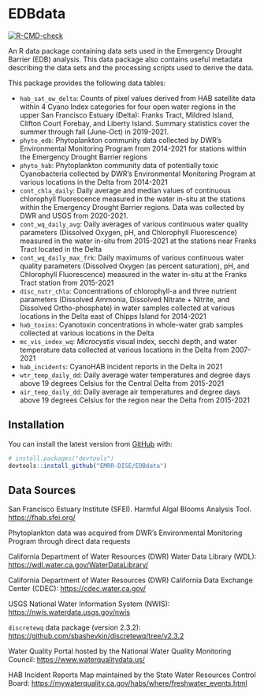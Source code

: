 
<!-- README.md is generated from README.Rmd. Please edit that file -->

# EDBdata

<!-- badges: start -->

[![R-CMD-check](https://github.com/mountaindboz/EDBdata/workflows/R-CMD-check/badge.svg)](https://github.com/mountaindboz/EDBdata/actions)
<!-- badges: end -->

An R data package containing data sets used in the Emergency Drought
Barrier (EDB) analysis. This data package also contains useful metadata
describing the data sets and the processing scripts used to derive the
data.

This package provides the following data tables:

- `hab_sat_ow_delta`: Counts of pixel values derived from HAB satellite
  data within 4 Cyano Index categories for four open water regions in
  the upper San Francisco Estuary (Delta): Franks Tract, Mildred Island,
  Clifton Court Forebay, and Liberty Island. Summary statistics cover
  the summer through fall (June-Oct) in 2019-2021.
- `phyto_edb`: Phytoplankton community data collected by DWR’s
  Environmental Monitoring Program from 2014-2021 for stations within
  the Emergency Drought Barrier regions
- `phyto_hab`: Phytoplankton community data of potentially toxic
  Cyanobacteria collected by DWR’s Environmental Monitoring Program at
  various locations in the Delta from 2014-2021
- `cont_chla_daily`: Daily average and median values of continuous
  chlorophyll fluorescence measured in the water in-situ at the stations
  within the Emergency Drought Barrier regions. Data was collected by
  DWR and USGS from 2020-2021.
- `cont_wq_daily_avg`: Daily averages of various continuous water
  quality parameters (Dissolved Oxygen, pH, and Chlorophyll
  Fluorescence) measured in the water in-situ from 2015-2021 at the
  stations near Franks Tract located in the Delta
- `cont_wq_daily_max_frk`: Daily maximums of various continuous water
  quality parameters (Dissolved Oxygen (as percent saturation), pH, and
  Chlorophyll Fluorescence) measured in the water in-situ at the Franks
  Tract station from 2015-2021
- `disc_nutr_chla`: Concentrations of chlorophyll-a and three nutrient
  parameters (Dissolved Ammonia, Dissolved Nitrate + Nitrite, and
  Dissolved Ortho-phosphate) in water samples collected at various
  locations in the Delta east of Chipps Island for 2014-2021
- `hab_toxins`: Cyanotoxin concentrations in whole-water grab samples
  collected at various locations in the Delta
- `mc_vis_index_wq`: *Microcystis* visual index, secchi depth, and water
  temperature data collected at various locations in the Delta from
  2007-2021
- `hab_incidents`: CyanoHAB incident reports in the Delta in 2021
- `wtr_temp_daily_dd`: Daily average water temperatures and degree days
  above 19 degrees Celsius for the Central Delta from 2015-2021
- `air_temp_daily_dd`: Daily average air temperatures and degree days
  above 19 degrees Celsius for the region near the Delta from 2015-2021

## Installation

You can install the latest version from [GitHub](https://github.com/)
with:

``` r
# install.packages("devtools")
devtools::install_github("EMRR-DISE/EDBdata")
```

## Data Sources

San Francisco Estuary Institute (SFEI). Harmful Algal Blooms Analysis
Tool. <https://fhab.sfei.org/>

Phytoplankton data was acquired from DWR’s Environmental Monitoring
Program through direct data requests

California Department of Water Resources (DWR) Water Data Library (WDL):
<https://wdl.water.ca.gov/WaterDataLibrary/>

California Department of Water Resources (DWR) California Data Exchange
Center (CDEC): <https://cdec.water.ca.gov/>

USGS National Water Information System (NWIS):
<https://nwis.waterdata.usgs.gov/nwis>

`discretewq` data package (version 2.3.2):
<https://github.com/sbashevkin/discretewq/tree/v2.3.2>

Water Quality Portal hosted by the National Water Quality Monitoring
Council: <https://www.waterqualitydata.us/>

HAB Incident Reports Map maintained by the State Water Resources Control
Board: <https://mywaterquality.ca.gov/habs/where/freshwater_events.html>
